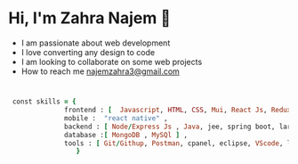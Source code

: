 # Hi, I'm Zahra Najem 👋



* I am passionate about web development
* I love converting any design to code 
* I am looking to collaborate on some web projects 
* How to reach me najemzahra3@gmail.com  
#
```ruby
 const skills = {
              frontend : [  Javascript, HTML, CSS, Mui, React Js, Redux, Bootstrap, tailwind],
              mobile :  "react native" ,
              backend : [ Node/Express Js , Java, jee, spring boot, laravel], 
              database :[ MongoDB , MySQl ] , 
              tools : [ Git/Githup, Postman, cpanel, eclipse, VScode, lwspanel], 
                 }  

``` 
